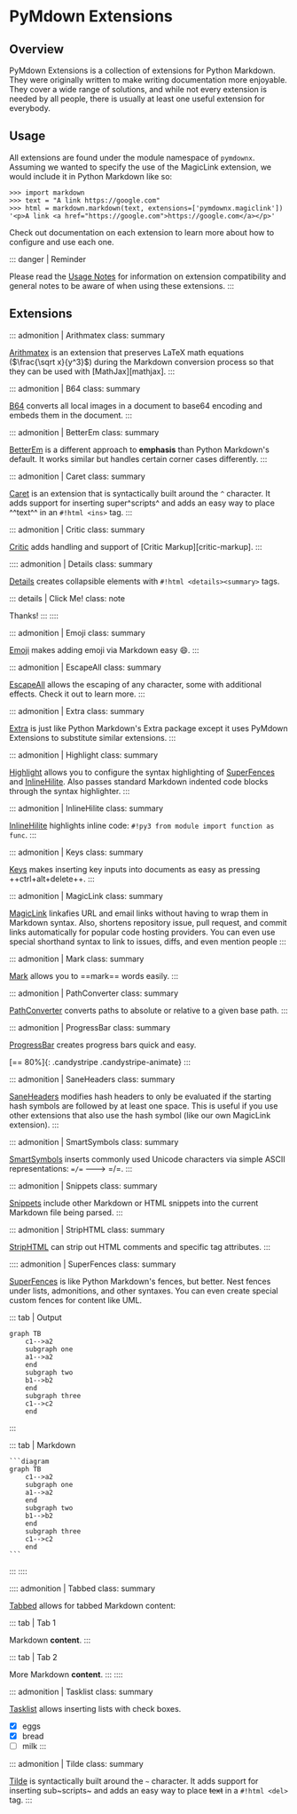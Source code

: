 # PyMdown Extensions

## Overview

PyMdown Extensions is a collection of extensions for Python Markdown. They were originally written to make writing
documentation more enjoyable. They cover a wide range of solutions, and while not every extension is needed by all
people, there is usually at least one useful extension for everybody.

## Usage

All extensions are found under the module namespace of `pymdownx`.  Assuming we wanted to specify the use of the
MagicLink extension, we would include it in Python Markdown like so:

```pycon3
>>> import markdown
>>> text = "A link https://google.com"
>>> html = markdown.markdown(text, extensions=['pymdownx.magiclink'])
'<p>A link <a href="https://google.com">https://google.com</a></p>'
```

Check out documentation on each extension to learn more about how to configure and use each one.

::: danger | Reminder

Please read the [Usage Notes](usage_notes.md) for information on extension compatibility and general notes to be
aware of when using these extensions.
:::

## Extensions

::: admonition | Arithmatex
class: summary

[Arithmatex](extensions/arithmatex.md) is an extension that preserves LaTeX math equations ($\frac{\sqrt x}{y^3}$)
during the Markdown conversion process so that they can be used with [MathJax][mathjax].
:::

::: admonition | B64
class: summary

[B64](extensions/b64.md) converts all local images in a document to base64 encoding and embeds them in the document.
:::

::: admonition | BetterEm
class: summary

[BetterEm](extensions/betterem.md) is a different approach to **emphasis** than Python Markdown's default.  It works
similar but handles certain corner cases differently.
:::

::: admonition | Caret
class: summary

[Caret](extensions/caret.md) is an extension that is syntactically built around the `^` character. It adds support
for inserting super^scripts^ and adds an easy way to place ^^text^^ in an `#!html <ins>` tag.
:::

::: admonition | Critic
class: summary

[Critic](extensions/critic.md) adds handling and support of [Critic Markup][critic-markup].
:::

:::: admonition | Details
class: summary

[Details](extensions/details.md) creates collapsible elements with `#!html <details><summary>` tags.

::: details | Click Me!
class: note

Thanks!
:::
::::

::: admonition | Emoji
class: summary

[Emoji](extensions/emoji.md) makes adding emoji via Markdown easy :smile:.
:::

::: admonition | EscapeAll
class: summary

[EscapeAll](extensions/escapeall.md) allows the escaping of any character, some with additional effects.  Check it
out to learn more.
:::

::: admonition | Extra
class: summary

[Extra](extensions/extra.md) is just like Python Markdown's Extra package except it uses PyMdown Extensions to
substitute similar extensions.
:::

::: admonition | Highlight
class: summary

[Highlight](extensions/highlight.md) allows you to configure the syntax highlighting of
[SuperFences](extensions/superfences.md) and [InlineHilite](extensions/inlinehilite.md).  Also passes standard
Markdown indented code blocks through the syntax highlighter.
:::

::: admonition | InlineHilite
class: summary

[InlineHilite](extensions/inlinehilite.md) highlights inline code: `#!py3 from module import function as func`.
:::

::: admonition | Keys
class: summary

[Keys](extensions/keys.md) makes inserting key inputs into documents as easy as pressing ++ctrl+alt+delete++.
:::

::: admonition | MagicLink
class: summary

[MagicLink](extensions/magiclink.md) linkafies URL and email links without having to wrap them in Markdown syntax.
Also, shortens repository issue, pull request, and commit links automatically for popular code hosting providers.
You can even use special shorthand syntax to link to issues, diffs, and even mention people
:::

::: admonition | Mark
class: summary

[Mark](extensions/mark.md) allows you to ==mark== words easily.
:::

::: admonition | PathConverter
class: summary

[PathConverter](extensions/pathconverter.md) converts paths to absolute or relative to a given base path.
:::

::: admonition | ProgressBar
class: summary

[ProgressBar](extensions/progressbar.md) creates progress bars quick and easy.

[== 80%]{: .candystripe .candystripe-animate}
:::

::: admonition | SaneHeaders
class: summary

[SaneHeaders](extensions/saneheaders.md) modifies hash headers to only be evaluated if the starting hash symbols are
followed by at least one space. This is useful if you use other extensions that also use the hash symbol (like our
own MagicLink extension).
:::

::: admonition | SmartSymbols
class: summary

[SmartSymbols](extensions/smartsymbols.md) inserts commonly used Unicode characters via simple ASCII
representations: `=/=` ---> =/=.
:::

::: admonition | Snippets
class: summary

[Snippets](extensions/snippets.md) include other Markdown or HTML snippets into the current Markdown file being
parsed.
:::

::: admonition | StripHTML
class: summary

[StripHTML](extensions/striphtml.md) can strip out HTML comments and specific tag attributes.
:::

:::: admonition | SuperFences
class: summary

[SuperFences](extensions/superfences.md) is like Python Markdown's fences, but better. Nest fences under lists,
admonitions, and other syntaxes. You can even create special custom fences for content like UML.

::: tab | Output

```diagram
graph TB
    c1-->a2
    subgraph one
    a1-->a2
    end
    subgraph two
    b1-->b2
    end
    subgraph three
    c1-->c2
    end
```
:::

::: tab | Markdown

````
```diagram
graph TB
    c1-->a2
    subgraph one
    a1-->a2
    end
    subgraph two
    b1-->b2
    end
    subgraph three
    c1-->c2
    end
```
````
:::
::::

:::: admonition | Tabbed
class: summary

[Tabbed](extensions/tabbed.md) allows for tabbed Markdown content:

::: tab | Tab 1

Markdown **content**.
:::

::: tab | Tab 2

More Markdown **content**.
:::
::::

::: admonition | Tasklist
class: summary

[Tasklist](extensions/tasklist.md) allows inserting lists with check boxes.

- [x] eggs
- [x] bread
- [ ] milk
:::

::: admonition | Tilde
class: summary

[Tilde](extensions/tilde.md) is syntactically built around the `~` character. It adds support for inserting
sub~scripts~ and adds an easy way to place ~~text~~ in a `#!html <del>` tag.
:::
